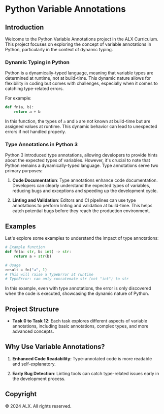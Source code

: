 # Python Variable Annotations

## Introduction

Welcome to the Python Variable Annotations project in the ALX Curriculum. This project focuses on exploring the concept of variable annotations in Python, particularly in the context of dynamic typing.

### Dynamic Typing in Python

Python is a dynamically-typed language, meaning that variable types are determined at runtime, not at build-time. This dynamic nature allows for flexibility in coding but comes with challenges, especially when it comes to catching type-related errors.

For example:

```python
def fn(a, b):
    return a + b
```

In this function, the types of `a` and `b` are not known at build-time but are assigned values at runtime. This dynamic behavior can lead to unexpected errors if not handled properly.

### Type Annotations in Python 3

Python 3 introduced type annotations, allowing developers to provide hints about the expected types of variables. However, it's crucial to note that Python remains a dynamically-typed language. Type annotations serve two primary purposes:

1. **Code Documentation**: Type annotations enhance code documentation. Developers can clearly understand the expected types of variables, reducing bugs and exceptions and speeding up the development cycle.

2. **Linting and Validation**: Editors and CI pipelines can use type annotations to perform linting and validation at build-time. This helps catch potential bugs before they reach the production environment.

## Examples

Let's explore some examples to understand the impact of type annotations:

```python
# Example function
def fn(a: str, b: int) -> str:
    return a + str(b)

# Usage
result = fn("a", 1)
# This will raise a TypeError at runtime
# TypeError: can only concatenate str (not "int") to str
```

In this example, even with type annotations, the error is only discovered when the code is executed, showcasing the dynamic nature of Python.

## Project Structure

- **Task 0 to Task 12**: Each task explores different aspects of variable annotations, including basic annotations, complex types, and more advanced concepts.

## Why Use Variable Annotations?

1. **Enhanced Code Readability**: Type-annotated code is more readable and self-explanatory.

2. **Early Bug Detection**: Linting tools can catch type-related issues early in the development process.

## Copyright

© 2024 ALX. All rights reserved.


